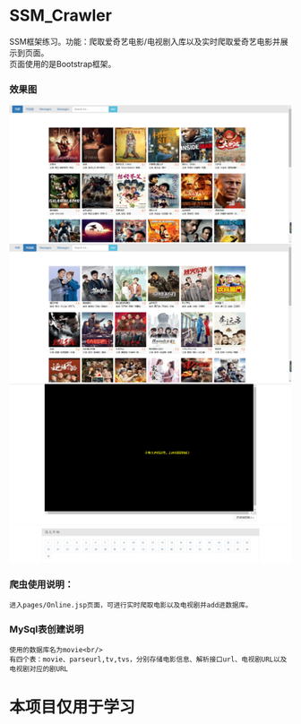 # SSM_Crawler
SSM框架练习。功能：爬取爱奇艺电影/电视剧入库以及实时爬取爱奇艺电影并展示到页面。<br/>
页面使用的是Bootstrap框架。
### 效果图
![image](https://github.com/DjbBobo/SSM_Crawler/blob/master/movie.jpg)
![image](https://github.com/DjbBobo/SSM_Crawler/blob/master/tv.jpg)
![image](https://github.com/DjbBobo/SSM_Crawler/blob/master/play.jpg)
### 爬虫使用说明：
	进入pages/Online.jsp页面，可进行实时爬取电影以及电视剧并add进数据库。
          
### MySql表创建说明
	使用的数据库名为movie<br/>
	有四个表：movie、parseurl,tv,tvs，分别存储电影信息、解析接口url、电视剧URL以及电视剧对应的剧URL
# 本项目仅用于学习
